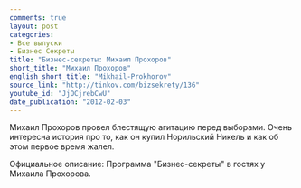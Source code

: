 ```yaml
---
comments: true
layout: post
categories:
- Все выпуски
- Бизнес Секреты
title: "Бизнес-секреты: Михаил Прохоров"
short_title: "Михаил Прохоров"
english_short_title: "Mikhail-Prokhorov"
source_link: "http://tinkov.com/bizsekrety/136"
youtube_id: "JjOCjrebCwU"
date_publication: "2012-02-03"
---
```

Михаил Прохоров провел блестящую агитацию перед выборами.
Очень интересна история про то, как он купил Норильский Никель и как об этом первое время жалел.

Официальное описание:
Программа "Бизнес-секреты" в гостях у Михаила Прохорова. 

